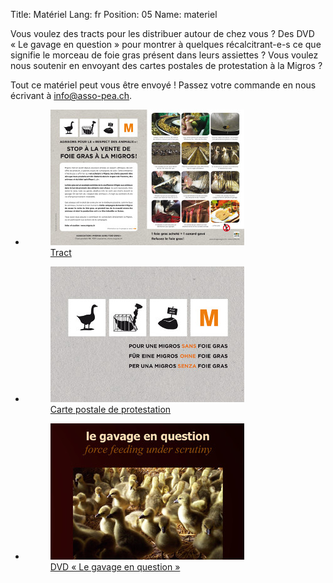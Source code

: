 Title: Matériel
Lang: fr
Position: 05
Name: materiel

Vous voulez des tracts pour les distribuer autour de chez vous ? Des DVD « Le
gavage en question » pour montrer à quelques récalcitrant-e-s ce que signifie le
morceau de foie gras présent dans leurs assiettes ? Vous voulez nous soutenir
en envoyant des cartes postales de protestation à la Migros ?

Tout ce matériel peut vous être envoyé ! Passez votre commande en nous écrivant à info@asso-pea.ch.

<ul class="small-block-grid-3">
    <li>
        <a href="/pdfs/flyer.pdf">
            <figure>
                <img src="/images/materiel/flyer.jpg">
                <figcaption itemprop="caption description">Tract</figcaption>
            </figure>
        </a>
    </li>
    <li>
        <a href="/pdfs/cartes.pdf">
            <figure>
                <img src="/images/materiel/carte.jpg">
                <figcaption itemprop="caption description">Carte postale de protestation</figcaption>
            </figure>
        </a>
    </li>
    <li>
        <a href="/la-verite-sur-le-gavage/">
            <figure>
                <img src="/images/materiel/dvd.jpg">
                <figcaption itemprop="caption description">DVD « Le gavage en question »</figcaption>
            </figure>
        </a>
    </li>
</ul>

